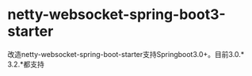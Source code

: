 # netty-websocket-spring-boot3-starter
改造netty-websocket-spring-boot-starter支持Springboot3.0+。目前3.0.* 3.2.*都支持
